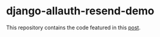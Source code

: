 # django-allauth-resend-demo
This repository contains the code featured in this [post](https://tech.ycwu.space/posts/django-allauth-resend/20241223.html).
